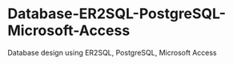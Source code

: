 # Database-ER2SQL-PostgreSQL-Microsoft-Access
Database design using ER2SQL, PostgreSQL, Microsoft Access
